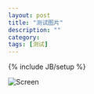 ```yaml
---
layout: post
title: "测试图片"
description: ""
category: 
tags: [测试]
---
```

{% include JB/setup %}

 ![Screen](http://tp3.sinaimg.cn/1681565682/180/5634397095/1)
